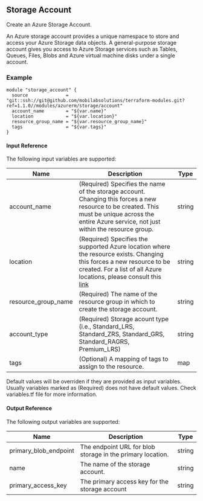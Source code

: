 ## Storage Account
Create an Azure Storage Account.

An Azure storage account provides a unique namespace to store and access your Azure Storage data objects. A general-purpose storage account gives you access to Azure Storage services such as Tables, Queues, Files, Blobs and Azure virtual machine disks under a single account.

### Example
```hcl
module "storage_account" {
  source              = "git::ssh://git@github.com/mobilabsolutions/terraform-modules.git?ref=1.1.0//modules/azurerm/storage/account"
  account_name        = "${var.name}"
  location            = "${var.location}"
  resource_group_name = "${var.resource_group_name}"
  tags                = "${var.tags}"
}
```

#### Input Reference
The following input variables are supported:

Name | Description | Type 
----------------- | --------- | -------- 
account_name  | (Required) Specifies the name of the storage account. Changing this forces a new resource to be created. This must be unique across the entire Azure service, not just within the resource group. | string 
location | (Required) Specifies the supported Azure location where the resource exists. Changing this forces a new resource to be created. For a list of all Azure locations, please consult this [link](https://azure.microsoft.com/en-us/regions/) | string 
resource_group_name | (Required) The name of the resource group in which to create the storage account. | string
account_type | (Required) Storage acount type (i.e.,  Standard_LRS, Standard_ZRS, Standard_GRS, Standard_RAGRS, Premium_LRS) | string
tags | (Optional) A mapping of tags to assign to the resource. | map

Default values will be overriden if they are provided as input variables. Usually variables marked as (Required) does not have default values. Check variables.tf file for more information.


#### Output Reference
The following output variables are supported:

Name | Description | Type
----------------- | --------- | --------
primary_blob_endpoint  | The endpoint URL for blob storage in the primary location. | string
name | The name of the storage account. | string
primary_access_key | The primary access key for the storage account | string
